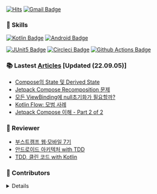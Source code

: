 [![Hits](https://hits.seeyoufarm.com/api/count/incr/badge.svg?url=https%3A%2F%2Fgithub.com%2FBeokBeok&count_bg=%2379C83D&title_bg=%23555555&icon=&icon_color=%23E7E7E7&title=hits&edge_flat=false)](https://hits.seeyoufarm.com)
[![Gmail Badge](https://img.shields.io/badge/-Gmail-d14836?style=flat-square&logo=Gmail&logoColor=white&link=mailto:kekemusa37@gmail.com)](mailto:kekemusa37@gmail.com)

### 🌟 Skills
[![Kotlin Badge](http://img.shields.io/badge/-Kotlin-blue?style=for-the-badge&logo=kotlin&link=https://kotlinlang.org/docs/reference/)](https://kotlinlang.org/docs/reference/)
[![Android Badge](http://img.shields.io/badge/-Android-brightgreen?style=for-the-badge&logo=android&link=https://d.android.com/)](https://d.android.com/)

[![JUnit5 Badge](http://img.shields.io/badge/-JUnit5-green?style=for-the-badge&logo=junit5&link=https://junit.org/junit5/docs/current/user-guide/)](https://junit.org/junit5/docs/current/user-guide/)
[![Circleci Badge](http://img.shields.io/badge/-Circleci-black?style=for-the-badge&logo=circleci&link=https://circleci.com/)](https://circleci.com/)
[![Github Actions Badge](http://img.shields.io/badge/-GithubActions-9cf?style=for-the-badge&logo=github-actions&link=https://docs.github.com/en/actions/)](https://docs.github.com/en/actions/)

### 📚 Lastest [Articles](https://bit.ly/2AcJ9G8) [Updated (22.09.05)]
- [Compose의 State 및 Derived State](https://beokbeok.notion.site/Compose-State-Derived-State-2ab9cccb53874df5b3999a8744e17ac8)
- [Jetpack Compose Recomposition 문제](https://beokbeok.notion.site/Jetpack-Compose-Recomposition-ce6227352eb94d7f946437d0d3de2995)
- [모든 ViewBinding에 null초기화가 필요할까?](https://beokbeok.notion.site/ViewBinding-null-b425654171b04731993af5205568f0f6)
- [Kotlin Flow: 모범 사례](https://beokbeok.notion.site/Kotlin-Flow-b944e5a62b864734815e83aa00339e6d)
- [Jetpack Compose 이해 - Part 2 of 2](https://beokbeok.notion.site/Jetpack-Compose-Part-2-of-2-2210be1cf2ba4863b5e9c354387467f3)

### 📝 Reviewer
- [부스트캠프 웹·모바일 7기](https://boostcamp.connect.or.kr/mentor_contributor.html)
- [안드로이드 아키텍처 with TDD](https://edu.nextstep.camp/c/QT9zj8KN/)
- [TDD, 클린 코드 with Kotlin](https://edu.nextstep.camp/c/Z9QeJlCi/)

### 🤝 Contributors 
<details>

[![Repository Card](https://widget.realdeveloper.pro/api/card?user=beokbeok&repo=DroidKnights2021_App)](https://github.com/droidknights/DroidKnights2021_App)

</details>
